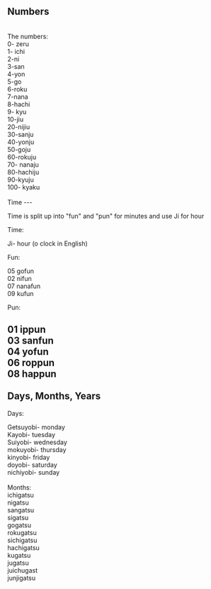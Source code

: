 Numbers
------ 
<br>
The numbers:<br>
0- zeru <br>
1- ichi<br>
2-ni<br>
3-san<br>
4-yon<br>
5-go<br>
6-roku<br>
7-nana<br>
8-hachi<br>
9- kyu<br>
10-jiu<br>
20-nijiu<br>
30-sanju<br>
40-yonju<br>
50-goju<br>
60-rokuju<br>
70- nanaju<br>
80-hachiju<br>
90-kyuju<br>
100- kyaku<br>
<br>
Time
---
<br>

Time is split up into "fun" and "pun" for minutes and use Ji for hour<br>

Time:<br>


Ji- hour (o clock in English)<br>

Fun:<br>

05 gofun<br> 
02 nifun<br>
07 nanafun<br>
09 kufun<br>

Pun:<br>


01 ippun<br>
03 sanfun<br>
04 yofun<br>
06 roppun<br>
08 happun<br>
<br>
Days, Months, Years
----

Days:<br>


Getsuyobi- monday<br>
Kayobi- tuesday<br>
Suiyobi- wednesday<br>
mokuyobi- thursday<br>
kinyobi- friday<br>
doyobi- saturday<br>
nichiyobi- sunday<br>
<br>
Months:<br>
ichigatsu<br>
nigatsu<br>
sangatsu<br>
sigatsu<br>
gogatsu<br>
rokugatsu<br>
sichigatsu<br>
hachigatsu<br>
kugatsu<br>
jugatsu<br>
juichugast<br>
junjigatsu<br>
